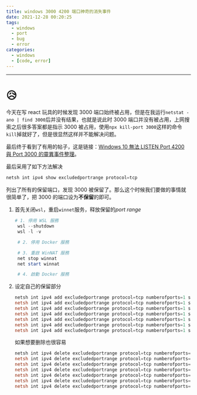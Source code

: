 ```yaml
---
title: windows 3000 4200 端口神奇的消失事件
date: 2021-12-28 00:20:25
tags:
  - windows
  - port
  - bug
  - error
categories:
  - windows
  - [code, error]
---
```


---

# 😥

今天在写 react 玩具的时候发现 3000 端口始终被占用，但是在我运行`netstat -ano | find 3000`后并没有结果，也就是说此时 3000 端口并没有被占用，上网搜索之后很多答案都是指示 3000 被占用，使用`npx kill-port 3000`这样的命令`kill`掉就好了，但是很显然这样并不能解决问题。

最后终于看到了有用的帖子，这是链接：[Windows 10 無法 LISTEN Port 4200 與 Port 3000 的靈異事件整理](https://blog.miniasp.com/post/2019/03/31/Ports-blocked-by-Windows-10-for-unknown-reason)。

<!-- more -->

最后采用了如下方法解决

```powershell
netsh int ipv4 show excludedportrange protocol=tcp
```

列出了所有的保留端口，发现 3000 被保留了。那么这个时候我们要做的事情就很简单了，把 3000 的端口设为**不保留**的即可。

1. 首先关闭`wsl`，重启`winnet`服务，释放保留的*port range*

   ```powershell
   # 1. 停用 WSL 服務
    wsl --shutdown
    wsl -l -v

    # 2. 停用 Docker 服務

    # 3. 重啟 WinNAT 服務
    net stop winnat
    net start winnat

    # 4. 啟動 Docker 服務
   ```

2. 设定自己的保留部分

   ```powershell
   netsh int ipv4 add excludedportrange protocol=tcp numberofports=1 startport=3000
   netsh int ipv4 add excludedportrange protocol=tcp numberofports=1 startport=3001
   netsh int ipv4 add excludedportrange protocol=tcp numberofports=1 startport=4200
   netsh int ipv4 add excludedportrange protocol=tcp numberofports=1 startport=5000
   netsh int ipv4 add excludedportrange protocol=tcp numberofports=1 startport=5001
   netsh int ipv4 add excludedportrange protocol=tcp numberofports=1 startport=8080
   netsh int ipv4 add excludedportrange protocol=tcp numberofports=1 startport=8888
   ```

   如果想要删除也很容易

   ```powershell
   netsh int ipv4 delete excludedportrange protocol=tcp numberofports=1 startport=3000
   netsh int ipv4 delete excludedportrange protocol=tcp numberofports=1 startport=3001
   netsh int ipv4 delete excludedportrange protocol=tcp numberofports=1 startport=4200
   netsh int ipv4 delete excludedportrange protocol=tcp numberofports=1 startport=5000
   netsh int ipv4 delete excludedportrange protocol=tcp numberofports=1 startport=5001
   netsh int ipv4 delete excludedportrange protocol=tcp numberofports=1 startport=8080
   netsh int ipv4 delete excludedportrange protocol=tcp numberofports=1 startport=8888
   ```
